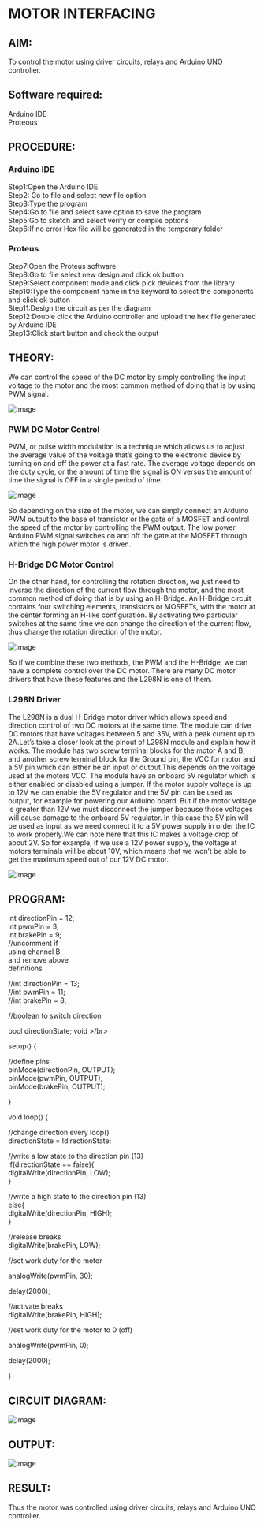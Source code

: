 # MOTOR INTERFACING
## AIM:
To control the motor using driver circuits, relays and Arduino UNO controller.
## Software required:
Arduino IDE </br>
Proteous
## PROCEDURE:
### Arduino IDE
Step1:Open the Arduino IDE </br>
Step2: Go to file and select new file option </br>
Step3:Type the program </br>
Step4:Go to file and select save option to save the program </br>
Step5:Go to sketch and select verify or compile options </br>
Step6:If no error Hex file will be generated in the temporary folder </br>
### Proteus
Step7:Open the Proteus software </br>
Step8:Go to file select new design and click ok button </br>
Step9:Select component mode and click pick devices from the library </br>
Step10:Type the component name in the keyword to select the components and click ok button </br>
Step11:Design the circuit as per the diagram </br>
Step12:Double click the Arduino controller and upload the hex file generated by Arduino IDE </br>
Step13:Click start button and check the output
## THEORY:

We can control the speed of the DC motor by simply controlling the input voltage to the motor and the most common method of doing that is by using PWM signal.

![image](https://user-images.githubusercontent.com/71547910/235333428-6ea2d3a7-3e8d-4b5d-a7cc-9fa19a3e5a91.png)

### PWM DC Motor Control

PWM, or pulse width modulation is a technique which allows us to adjust the average value of the voltage that’s going to the electronic device by turning on and off the power at a fast rate. The average voltage depends on the duty cycle, or the amount of time the signal is ON versus the amount of time the signal is OFF in a single period of time.

![image](https://user-images.githubusercontent.com/71547910/235333450-351b851a-9b23-43fb-bec4-ad9a779e4fcf.png)

So depending on the size of the motor, we can simply connect an Arduino PWM output to the base of transistor or the gate of a MOSFET and control the speed of the motor by controlling the PWM output. The low power Arduino PWM signal switches on and off the gate at the MOSFET through which the high power motor is driven.

### H-Bridge DC Motor Control

On the other hand, for controlling the rotation direction, we just need to inverse the direction of the current flow through the motor, and the most common method of doing that is by using an H-Bridge. An H-Bridge circuit contains four switching elements, transistors or MOSFETs, with the motor at the center forming an H-like configuration. By activating two particular switches at the same time we can change the direction of the current flow, thus change the rotation direction of the motor.

![image](https://user-images.githubusercontent.com/71547910/235333489-ff173dfb-e8e7-46a5-ba81-40207c97b842.png)

So if we combine these two methods, the PWM and the H-Bridge, we can have a complete control over the DC motor. There are many DC motor drivers that have these features and the L298N is one of them.

### L298N Driver

The L298N is a dual H-Bridge motor driver which allows speed and direction control of two DC motors at the same time. The module can drive DC motors that have voltages between 5 and 35V, with a peak current up to 2A.Let’s take a closer look at the pinout of L298N module and explain how it works. The module has two screw terminal blocks for the motor A and B, and another screw terminal block for the Ground pin, the VCC for motor and a 5V pin which can either be an input or output.This depends on the voltage used at the motors VCC. The module have an onboard 5V regulator which is either enabled or disabled using a jumper. If the motor supply voltage is up to 12V we can enable the 5V regulator and the 5V pin can be used as output, for example for powering our Arduino board. But if the motor voltage is greater than 12V we must disconnect the jumper because those voltages will cause damage to the onboard 5V regulator. In this case the 5V pin will be used as input as we need connect it to a 5V power supply in order the IC to work properly.We can note here that this IC makes a voltage drop of about 2V. So for example, if we use a 12V power supply, the voltage at motors terminals will be about 10V, which means that we won’t be able to get the maximum speed out of our 12V DC motor.

![image](https://user-images.githubusercontent.com/71547910/235333546-0cfa7d3a-24a4-483b-bbef-b78fcaa05670.png)





## PROGRAM:

int directionPin = 12; </br>
int pwmPin = 3; </br>
int brakePin = 9; </br>
//uncomment if </br>
using channel B, </br>
and remove above </br>
definitions </br>

//int directionPin = 13; </br>
//int pwmPin = 11; </br>
//int brakePin = 8; </br>

//boolean to switch direction </br>

bool directionState; void >/br>

setup() { </br>

//define pins </br>
pinMode(directionPin, OUTPUT); </br>
pinMode(pwmPin, OUTPUT); </br>
pinMode(brakePin, OUTPUT); </br>

} </br>

void loop() { </br>

//change direction every loop() </br>
directionState = !directionState; </br>

//write a low state to the direction pin (13) </br>
if(directionState == false){ </br>
 digitalWrite(directionPin, LOW); </br>
} </br>

//write a high state to the direction pin (13) </br>
else{ </br>
digitalWrite(directionPin, HIGH); </br>
} </br>

//release breaks </br>
digitalWrite(brakePin, LOW); </br>

//set work duty for the motor </br>

analogWrite(pwmPin, 30); </br>

delay(2000); </br>

//activate breaks </br>
digitalWrite(brakePin, HIGH); </br>

//set work duty for the motor to 0 (off) </br>

analogWrite(pwmPin, 0); </br>

delay(2000); </br>

}

## CIRCUIT DIAGRAM:

![image](https://github.com/akiakash1/Motor-Interfacing-/assets/132885484/e1037387-c105-43c9-af1e-4231e1ba1235)

## OUTPUT:

![image](https://github.com/akiakash1/Motor-Interfacing-/assets/132885484/fc2d116d-fa78-4e1a-8abc-b10bc53d2d0f)

## RESULT:
Thus the motor was controlled using driver circuits, relays and Arduino UNO controller.
